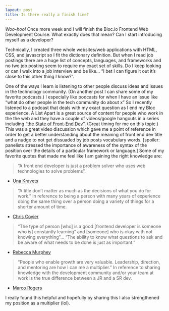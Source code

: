 ```yaml
---
layout: post
title: Is there really a finish line?
---
```


*Woo-hoo!* Once more week and I will finish the Bloc.io Frontend Web Development Course. What exactly does that mean? Can I start introducing myself as a developer?  

Technically, I created three whole websites/web applications with HTML, CSS, and javascript so I fit the dictionary definition. But when I read job postings there are a huge list of concepts, languages, and frameworks and no two job posting seem to require my exact set of skills. Do I keep looking or can I walk into a job interview and be like… “I bet I can figure it out it’s close to this other thing I know?”.

One of the ways I learn is listening to other people discuss ideas and issues in the technology community. (On another post I can share some of my favorite podcasts.) I especially like podcasts for when I have an issue like “what do other people in the tech community do about x” So I recently listened to a podcast that deals with my exact question as I end my Bloc experience. A List Apart is a great source of content for people who work in the the web and they have a couple of videos/google hangouts in a series including [“the State of Front-End Dev”](http://alistapart.com/event/front-end-dev). (Great timing for me on this topic.) This was a great video discussion which gave me a point of reference in order to get a better understanding about the meaning of front end dev title and a nudge to not get dissuaded by job posts vocabulary words. [spoiler: panelists stressed the importance of awareness of the syntax of the position over the details of a particular framework or language.]
Some of my favorite quotes that made me feel like I am gaining the right knowledge are:

>“A front end developer is just a problem solver who uses web technologies to solve problems”. 
- [Una Kravets](http://alistapart.com/event/front-end-dev) 

>“A title don’t matter as much as the decisions of what you do for work.” In reference to being a person with many years of experience doing the same thing over a person doing a variety of things for a shorter amount of time.
- [Chris Coyier](http://chriscoyier.net/)

> “The type of  person [who] is a good [frontend developer is someone who is] constantly learning” and [someone] who is okay with not knowing everything”... “The ability to know what questions to ask and be aware of what needs to be done is just as important.”
- [Rebecca Murphey](http://rmurphey.com/)

> “People who enable growth are very valuable. Leadership, direction, and mentoring are how I can me a multiplier.” In reference to sharing knowledge with the development community and/or your team at work is the true difference between a JR and a SR dev.
- [Marco Rogers](http://rmurphey.com/)

I really found this helpful and hopefully by sharing this I also strengthened my position as a multiplier (lol).